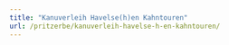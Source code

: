 ```yaml
---
title: "Kanuverleih Havelse(h)en Kahntouren"
url: /pritzerbe/kanuverleih-havelse-h-en-kahntouren/
---
```


